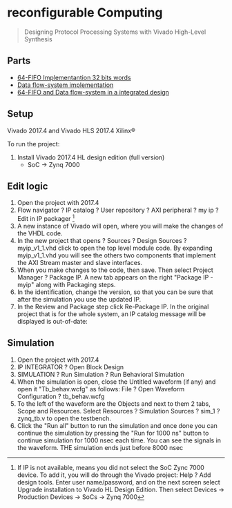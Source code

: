 # reconfigurable Computing
> Designing Protocol Processing Systems with Vivado High-Level Synthesis

## Parts
* [64-FIFO Implementantion 32 bits words](1/README.md)
* [Data flow-system implementation](2/README.md)
* [64-FIFO and Data flow-system in a integrated design](3/README.md)
 
## Setup
Vivado 2017.4 and Vivado HLS 2017.4 Xilinx® 

To run the project:
1. Install Vivado 2017.4 HL design edition (full version)
   * SoC -> Zynq 7000


## Edit logic
1. Open the project with 2017.4
2. Flow navigator ? IP catalog ? User repository ? AXI peripheral ? my ip ? Edit in IP packager [^1]
3. A new instance of Vivado will open, where you will make the changes of the VHDL code.
4. In the new project that opens ? Sources ? Design Sources ? myip_v1_1.vhd click to open the top level module code. By expanding myip_v1_1.vhd you will see the others two components that implement the AXI Stream master and slave interfaces.
5. When you make changes to the code, then save. Then select Project Manager ? Package IP. A new tab appears on the right "Package IP - myip" along with Packaging steps.
6. In the identification, change the version, so that you can be sure that after the simulation
you use the updated IP.  
7. In the Review and Package step click Re-Package IP. In the original project that is for the whole
system, an IP catalog message will be displayed is out-of-date:

## Simulation
1. Open the project with 2017.4
2. IP INTEGRATOR ? Open Block Design
3. SIMULATION ? Run Simulation ? Run Behavioral Simulation
4. When the simulation is open, close the Untitled waveform (if any) and open it "Tb_behav.wcfg" as follows: File ? Open Waveform Configuration ? tb_behav.wcfg
5. To the left of the waveform are the Objects and next to them 2 tabs, Scope and Resources.
Select Resources ? Simulation Sources ? sim_1 ? zynq_tb.v to open the testbench.
6. Click the "Run all" button to run the simulation and once done you can
continue the simulation by pressing the "Run for 1000 ns" button to continue
simulation for 1000 nsec each time. You can see the signals in the waveform. THE simulation ends just before 8000 nsec





[^1]: If IP is not available, means you did not select the SoC Zync 7000 device. To add it, you will do through the Vivado project: Help ? Add design tools. Enter user name/password, and on the next screen select Upgrade installation to Vivado HL Design Edition.
Then select Devices -> Production Devices -> SoCs -> Zynq 7000
